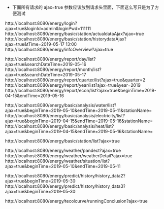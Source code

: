 * 下面所有请求的 ajax=true 参数应该放到请求头里面，下面这么写只是为了方便测试

http://localhost:8080/energy/login?ajax=true&loginId=admin&loginPwd=111111
http://localhost:8080/energy/basic/station/actualdataAjax?ajax=true
http://localhost:8080/energy/basic/station/historydataAjax?ajax=true&tTime=2019-05-17 13:00
http://localhost:8080/energy/infoOverview?ajax=true

http://localhost:8080/energy/report/day/list?ajax=true&searchDateTime=2019-05-16
http://localhost:8080/energy/report/month/list?ajax=true&searchDateTime=2019-05-17
http://localhost:8080/energy/report/quarter/list?ajax=true&quarter=2
http://localhost:8080/energy/report/year/list?ajax=true&year=2019
http://localhost:8080/energy/report/econ/list?ajax=true&beginTime=2019-04-15&endTime=2019-05-16

http://localhost:8080/energy/basic/analysis/water/list?ajax=true&beginTime=2019-05-10&endTime=2019-05-11&stationName=
http://localhost:8080/energy/basic/analysis/electricity/list?ajax=true&beginTime=2019-04-15&endTime=2019-05-16&stationName=
http://localhost:8080/energy/basic/analysis/heat/list?ajax=true&beginTime=2019-04-15&endTime=2019-05-16&stationName=

http://localhost:8080/energy/basic/station/list?ajax=true

http://localhost:8080/energy/weather/pandect?ajax=true
http://localhost:8080/energy/weather/weatherDetail?ajax=true
http://localhost:8080/energy/weather/situation/list?ajax=true&beginTime=2019-05-10&endTime=2019-05-11

http://localhost:8080/energy/predict/history/history_data2?ajax=true&beginTime=2019-05-30
http://localhost:8080/energy/predict/history/history_data3?ajax=true&beginTime=2019-05-30

http://localhost:8080/energy/tecolcurve/runningConclusion?ajax=true